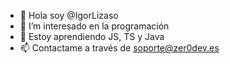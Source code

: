 - 👋 Hola soy @IgorLizaso
- 👀 I’m interesado en la programación
- 🌱 Estoy aprendiendo JS, TS y Java
- 📫 Contactame a través de soporte@zer0dev.es

<!---
IgorLizaso/IgorLizaso is a ✨ special ✨ repository because its `README.md` (this file) appears on your GitHub profile.
You can click the Preview link to take a look at your changes.
--->
